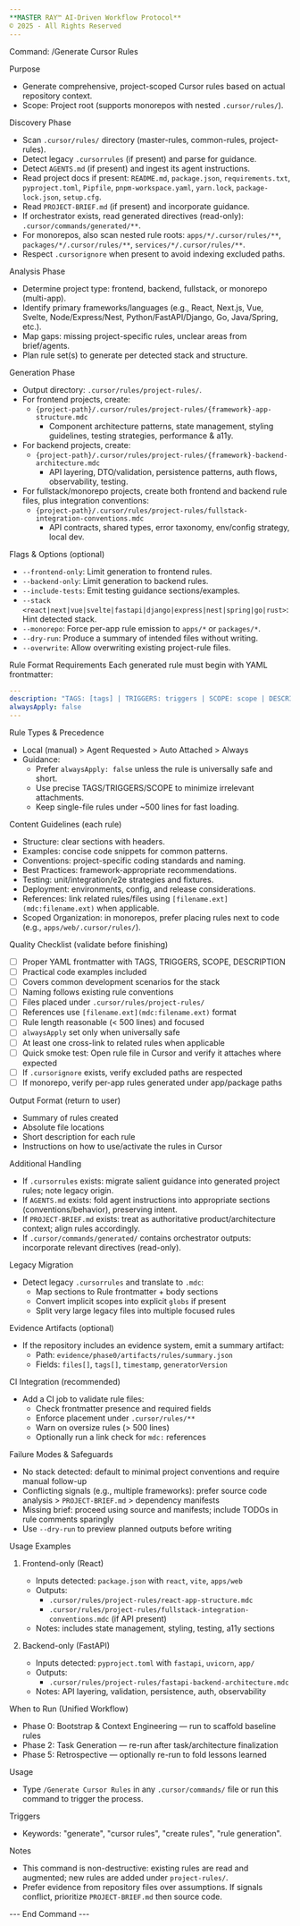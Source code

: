 ```yaml
---
**MASTER RAY™ AI-Driven Workflow Protocol**
© 2025 - All Rights Reserved
---
```



Command: /Generate Cursor Rules

Purpose
- Generate comprehensive, project-scoped Cursor rules based on actual repository context.
 - Scope: Project root (supports monorepos with nested `.cursor/rules/`).

Discovery Phase
- Scan `.cursor/rules/` directory (master-rules, common-rules, project-rules).
- Detect legacy `.cursorrules` (if present) and parse for guidance.
- Detect `AGENTS.md` (if present) and ingest its agent instructions.
- Read project docs if present: `README.md`, `package.json`, `requirements.txt`, `pyproject.toml`, `Pipfile`, `pnpm-workspace.yaml`, `yarn.lock`, `package-lock.json`, `setup.cfg`.
- Read `PROJECT-BRIEF.md` (if present) and incorporate guidance.
- If orchestrator exists, read generated directives (read-only): `.cursor/commands/generated/**`.
 - For monorepos, also scan nested rule roots: `apps/*/.cursor/rules/**`, `packages/*/.cursor/rules/**`, `services/*/.cursor/rules/**`.
 - Respect `.cursorignore` when present to avoid indexing excluded paths.

Analysis Phase
- Determine project type: frontend, backend, fullstack, or monorepo (multi-app).
- Identify primary frameworks/languages (e.g., React, Next.js, Vue, Svelte, Node/Express/Nest, Python/FastAPI/Django, Go, Java/Spring, etc.).
- Map gaps: missing project-specific rules, unclear areas from brief/agents.
- Plan rule set(s) to generate per detected stack and structure.

Generation Phase
- Output directory: `.cursor/rules/project-rules/`.
- For frontend projects, create:
  - `{project-path}/.cursor/rules/project-rules/{framework}-app-structure.mdc`
    - Component architecture patterns, state management, styling guidelines, testing strategies, performance & a11y.
- For backend projects, create:
  - `{project-path}/.cursor/rules/project-rules/{framework}-backend-architecture.mdc`
    - API layering, DTO/validation, persistence patterns, auth flows, observability, testing.
- For fullstack/monorepo projects, create both frontend and backend rule files, plus integration conventions:
  - `{project-path}/.cursor/rules/project-rules/fullstack-integration-conventions.mdc`
    - API contracts, shared types, error taxonomy, env/config strategy, local dev.

Flags & Options (optional)
- `--frontend-only`: Limit generation to frontend rules.
- `--backend-only`: Limit generation to backend rules.
- `--include-tests`: Emit testing guidance sections/examples.
- `--stack <react|next|vue|svelte|fastapi|django|express|nest|spring|go|rust>`: Hint detected stack.
- `--monorepo`: Force per-app rule emission to `apps/*` or `packages/*`.
- `--dry-run`: Produce a summary of intended files without writing.
- `--overwrite`: Allow overwriting existing project-rule files.

Rule Format Requirements
Each generated rule must begin with YAML frontmatter:
```yaml
---
description: "TAGS: [tags] | TRIGGERS: triggers | SCOPE: scope | DESCRIPTION: One-sentence summary"
alwaysApply: false
---
```

Rule Types & Precedence
- Local (manual) > Agent Requested > Auto Attached > Always
- Guidance:
  - Prefer `alwaysApply: false` unless the rule is universally safe and short.
  - Use precise TAGS/TRIGGERS/SCOPE to minimize irrelevant attachments.
  - Keep single-file rules under ~500 lines for fast loading.

Content Guidelines (each rule)
- Structure: clear sections with headers.
- Examples: concise code snippets for common patterns.
- Conventions: project-specific coding standards and naming.
- Best Practices: framework-appropriate recommendations.
- Testing: unit/integration/e2e strategies and fixtures.
- Deployment: environments, config, and release considerations.
- References: link related rules/files using `[filename.ext](mdc:filename.ext)` when applicable.
 - Scoped Organization: in monorepos, prefer placing rules next to code (e.g., `apps/web/.cursor/rules/`).

Quality Checklist (validate before finishing)
- [ ] Proper YAML frontmatter with TAGS, TRIGGERS, SCOPE, DESCRIPTION
- [ ] Practical code examples included
- [ ] Covers common development scenarios for the stack
- [ ] Naming follows existing rule conventions
- [ ] Files placed under `.cursor/rules/project-rules/`
- [ ] References use `[filename.ext](mdc:filename.ext)` format
 - [ ] Rule length reasonable (< 500 lines) and focused
 - [ ] `alwaysApply` set only when universally safe
 - [ ] At least one cross-link to related rules when applicable
 - [ ] Quick smoke test: Open rule file in Cursor and verify it attaches where expected
 - [ ] If `.cursorignore` exists, verify excluded paths are respected
 - [ ] If monorepo, verify per-app rules generated under app/package paths

Output Format (return to user)
- Summary of rules created
- Absolute file locations
- Short description for each rule
- Instructions on how to use/activate the rules in Cursor

Additional Handling
- If `.cursorrules` exists: migrate salient guidance into generated project rules; note legacy origin.
- If `AGENTS.md` exists: fold agent instructions into appropriate sections (conventions/behavior), preserving intent.
- If `PROJECT-BRIEF.md` exists: treat as authoritative product/architecture context; align rules accordingly.
- If `.cursor/commands/generated/` contains orchestrator outputs: incorporate relevant directives (read-only).

Legacy Migration
- Detect legacy `.cursorrules` and translate to `.mdc`:
  - Map sections to Rule frontmatter + body sections
  - Convert implicit scopes into explicit `globs` if present
  - Split very large legacy files into multiple focused rules

Evidence Artifacts (optional)
- If the repository includes an evidence system, emit a summary artifact:
  - Path: `evidence/phase0/artifacts/rules/summary.json`
  - Fields: `files[]`, `tags[]`, `timestamp`, `generatorVersion`

CI Integration (recommended)
- Add a CI job to validate rule files:
  - Check frontmatter presence and required fields
  - Enforce placement under `.cursor/rules/**`
  - Warn on oversize rules (> 500 lines)
  - Optionally run a link check for `mdc:` references

Failure Modes & Safeguards
- No stack detected: default to minimal project conventions and require manual follow-up
- Conflicting signals (e.g., multiple frameworks): prefer source code analysis > `PROJECT-BRIEF.md` > dependency manifests
- Missing brief: proceed using source and manifests; include TODOs in rule comments sparingly
- Use `--dry-run` to preview planned outputs before writing

Usage Examples
1) Frontend-only (React)
   - Inputs detected: `package.json` with `react`, `vite`, `apps/web`
   - Outputs:
     - `.cursor/rules/project-rules/react-app-structure.mdc`
     - `.cursor/rules/project-rules/fullstack-integration-conventions.mdc` (if API present)
   - Notes: includes state management, styling, testing, a11y sections

2) Backend-only (FastAPI)
   - Inputs detected: `pyproject.toml` with `fastapi`, `uvicorn`, `app/`
   - Outputs:
     - `.cursor/rules/project-rules/fastapi-backend-architecture.mdc`
   - Notes: API layering, validation, persistence, auth, observability

When to Run (Unified Workflow)
- Phase 0: Bootstrap & Context Engineering — run to scaffold baseline rules
- Phase 2: Task Generation — re-run after task/architecture finalization
- Phase 5: Retrospective — optionally re-run to fold lessons learned

Usage
- Type `/Generate Cursor Rules` in any `.cursor/commands/` file or run this command to trigger the process.

Triggers
- Keywords: "generate", "cursor rules", "create rules", "rule generation".

Notes
- This command is non-destructive: existing rules are read and augmented; new rules are added under `project-rules/`.
- Prefer evidence from repository files over assumptions. If signals conflict, prioritize `PROJECT-BRIEF.md` then source code.

--- End Command ---



